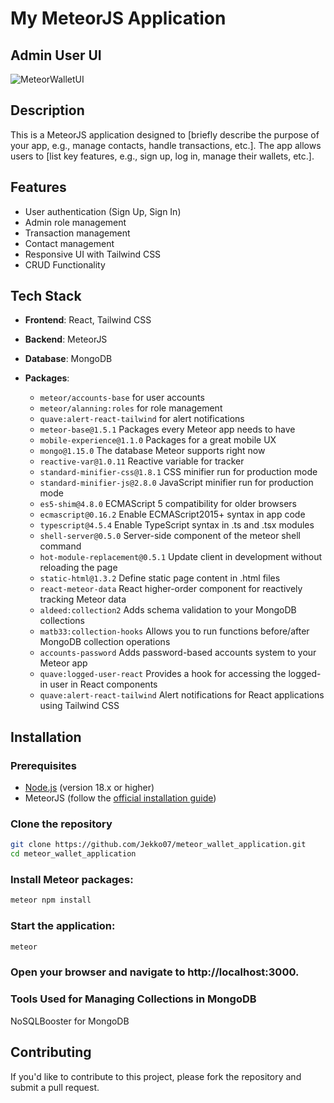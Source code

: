# My MeteorJS Application

## Admin User UI
![MeteorWalletUI](https://github.com/user-attachments/assets/357492f9-1367-4562-86f4-51129a7ec48b)

## Description

This is a MeteorJS application designed to [briefly describe the purpose of your app, e.g., manage contacts, handle transactions, etc.]. The app allows users to [list key features, e.g., sign up, log in, manage their wallets, etc.].

## Features

- User authentication (Sign Up, Sign In)
- Admin role management
- Transaction management
- Contact management
- Responsive UI with Tailwind CSS
- CRUD Functionality

## Tech Stack

- **Frontend**: React, Tailwind CSS
- **Backend**: MeteorJS
- **Database**: MongoDB
- **Packages**:

  - `meteor/accounts-base` for user accounts
  - `meteor/alanning:roles` for role management
  - `quave:alert-react-tailwind` for alert notifications
  - `meteor-base@1.5.1` Packages every Meteor app needs to have
  - `mobile-experience@1.1.0` Packages for a great mobile UX
  - `mongo@1.15.0` The database Meteor supports right now
  - `reactive-var@1.0.11` Reactive variable for tracker
  - `standard-minifier-css@1.8.1` CSS minifier run for production mode
  - `standard-minifier-js@2.8.0` JavaScript minifier run for production mode
  - `es5-shim@4.8.0` ECMAScript 5 compatibility for older browsers
  - `ecmascript@0.16.2` Enable ECMAScript2015+ syntax in app code
  - `typescript@4.5.4` Enable TypeScript syntax in .ts and .tsx modules
  - `shell-server@0.5.0` Server-side component of the meteor shell command
  - `hot-module-replacement@0.5.1` Update client in development without reloading the page
  - `static-html@1.3.2` Define static page content in .html files
  - `react-meteor-data` React higher-order component for reactively tracking Meteor data
  - `aldeed:collection2` Adds schema validation to your MongoDB collections
  - `matb33:collection-hooks` Allows you to run functions before/after MongoDB collection operations
  - `accounts-password` Adds password-based accounts system to your Meteor app
  - `quave:logged-user-react` Provides a hook for accessing the logged-in user in React components
  - `quave:alert-react-tailwind` Alert notifications for React applications using Tailwind CSS

## Installation

### Prerequisites

- [Node.js](https://nodejs.org/en/) (version 18.x or higher)
- MeteorJS (follow the [official installation guide](https://www.meteor.com/install))

### Clone the repository

```bash
git clone https://github.com/Jekko07/meteor_wallet_application.git
cd meteor_wallet_application
```

### Install Meteor packages:

```bash
meteor npm install
```

### Start the application:

```bash
meteor
```

### Open your browser and navigate to http://localhost:3000.

### Tools Used for Managing Collections in MongoDB
NoSQLBooster for MongoDB

## Contributing

If you'd like to contribute to this project, please fork the repository and submit a pull request.
